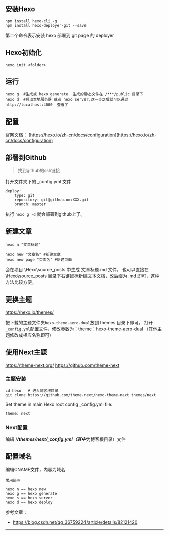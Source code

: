 ## 安装Hexo

```
npm install hexo-cli -g  
npm install hexo-deployer-git --save  
```

第二个命令表示安装 hexo 部署到 git page 的 deployer

## Hexo初始化

```
hexo init <folder>
```

## 运行

```
hexo g  #生成或 hexo generate  生成的静态文件在 /***/public 目录下 
hexo d  #启动本地服务器 或者 hexo server,这一步之后就可以通过http://localhost:4000  查看了
```

## 配置

官网文档：
[https://hexo.io/zh-cn/docs/configuration](https://hexo.io/zh-cn/docs/configuration)



## 部署到Github

> 找到github的ssh链接

打开文件夹下的 _config.yml 文件

```
deploy: 
    type: git
    repository: git@github.om:XXX.git
    branch: master
```

执行 `hexo g -d` 就会部署到github上了。

## 新建文章

```
hexo n "文章标题"

hexo new "文章名" #新建文章
hexo new page "页面名" #新建页面 
```

会在项目 \Hexo\source\_posts 中生成 文章标题.md 文件，
也可以直接在 \Hexo\source\_posts 目录下右键鼠标新建文本文档，改后缀为 .md 即可，这种方法比较方便。


## 更换主题

https://hexo.io/themes/

把下载的主题文件夹`hexo-theme-aero-dual`放到 themes 目录下即可。
打开`_config.yml`配置文件，修改参数为：theme：hexo-theme-aero-dual （其他主题修改成相应名称即可）

## 使用Next主题

https://theme-next.org/
https://github.com/theme-next

### 主题安装

```
cd hexo   # 进入博客根目录
git clone https://github.com/theme-next/hexo-theme-next themes/next
```

Set theme in main Hexo root config _config.yml file:

```
theme: next
```

### Next配置

编辑 /***/themes/next/_config.yml（其中***为博客根目录）文件


## 配置域名

编辑CNAME文件，内容为域名




```
常用简写

hexo n == hexo new
hexo g == hexo generate
hexo s == hexo server
hexo d == hexo deploy
```

参考文章：

- https://blog.csdn.net/qq_36759224/article/details/82121420

---